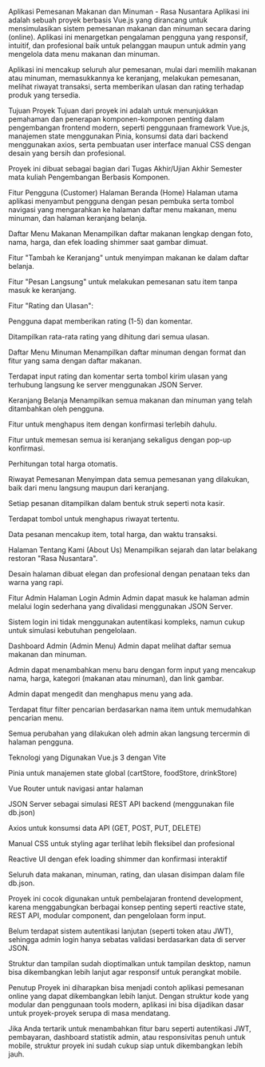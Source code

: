Aplikasi Pemesanan Makanan dan Minuman - Rasa Nusantara
Aplikasi ini adalah sebuah proyek berbasis Vue.js yang dirancang untuk mensimulasikan sistem pemesanan makanan dan minuman secara daring (online). Aplikasi ini menargetkan pengalaman pengguna yang responsif, intuitif, dan profesional baik untuk pelanggan maupun untuk admin yang mengelola data menu makanan dan minuman.

Aplikasi ini mencakup seluruh alur pemesanan, mulai dari memilih makanan atau minuman, memasukkannya ke keranjang, melakukan pemesanan, melihat riwayat transaksi, serta memberikan ulasan dan rating terhadap produk yang tersedia.

Tujuan Proyek
Tujuan dari proyek ini adalah untuk menunjukkan pemahaman dan penerapan komponen-komponen penting dalam pengembangan frontend modern, seperti penggunaan framework Vue.js, manajemen state menggunakan Pinia, konsumsi data dari backend menggunakan axios, serta pembuatan user interface manual CSS dengan desain yang bersih dan profesional.

Proyek ini dibuat sebagai bagian dari Tugas Akhir/Ujian Akhir Semester mata kuliah Pengembangan Berbasis Komponen.

Fitur Pengguna (Customer)
Halaman Beranda (Home)
Halaman utama aplikasi menyambut pengguna dengan pesan pembuka serta tombol navigasi yang mengarahkan ke halaman daftar menu makanan, menu minuman, dan halaman keranjang belanja.

Daftar Menu Makanan
Menampilkan daftar makanan lengkap dengan foto, nama, harga, dan efek loading shimmer saat gambar dimuat.

Fitur "Tambah ke Keranjang" untuk menyimpan makanan ke dalam daftar belanja.

Fitur "Pesan Langsung" untuk melakukan pemesanan satu item tanpa masuk ke keranjang.

Fitur "Rating dan Ulasan":

Pengguna dapat memberikan rating (1-5) dan komentar.

Ditampilkan rata-rata rating yang dihitung dari semua ulasan.

Daftar Menu Minuman
Menampilkan daftar minuman dengan format dan fitur yang sama dengan daftar makanan.

Terdapat input rating dan komentar serta tombol kirim ulasan yang terhubung langsung ke server menggunakan JSON Server.

Keranjang Belanja
Menampilkan semua makanan dan minuman yang telah ditambahkan oleh pengguna.

Fitur untuk menghapus item dengan konfirmasi terlebih dahulu.

Fitur untuk memesan semua isi keranjang sekaligus dengan pop-up konfirmasi.

Perhitungan total harga otomatis.

Riwayat Pemesanan
Menyimpan data semua pemesanan yang dilakukan, baik dari menu langsung maupun dari keranjang.

Setiap pesanan ditampilkan dalam bentuk struk seperti nota kasir.

Terdapat tombol untuk menghapus riwayat tertentu.

Data pesanan mencakup item, total harga, dan waktu transaksi.

Halaman Tentang Kami (About Us)
Menampilkan sejarah dan latar belakang restoran "Rasa Nusantara".

Desain halaman dibuat elegan dan profesional dengan penataan teks dan warna yang rapi.

Fitur Admin
Halaman Login Admin
Admin dapat masuk ke halaman admin melalui login sederhana yang divalidasi menggunakan JSON Server.

Sistem login ini tidak menggunakan autentikasi kompleks, namun cukup untuk simulasi kebutuhan pengelolaan.

Dashboard Admin (Admin Menu)
Admin dapat melihat daftar semua makanan dan minuman.

Admin dapat menambahkan menu baru dengan form input yang mencakup nama, harga, kategori (makanan atau minuman), dan link gambar.

Admin dapat mengedit dan menghapus menu yang ada.

Terdapat fitur filter pencarian berdasarkan nama item untuk memudahkan pencarian menu.

Semua perubahan yang dilakukan oleh admin akan langsung tercermin di halaman pengguna.

Teknologi yang Digunakan
Vue.js 3 dengan Vite

Pinia untuk manajemen state global (cartStore, foodStore, drinkStore)

Vue Router untuk navigasi antar halaman

JSON Server sebagai simulasi REST API backend (menggunakan file db.json)

Axios untuk konsumsi data API (GET, POST, PUT, DELETE)

Manual CSS untuk styling agar terlihat lebih fleksibel dan profesional

Reactive UI dengan efek loading shimmer dan konfirmasi interaktif

Seluruh data makanan, minuman, rating, dan ulasan disimpan dalam file db.json.

Proyek ini cocok digunakan untuk pembelajaran frontend development, karena menggabungkan berbagai konsep penting seperti reactive state, REST API, modular component, dan pengelolaan form input.

Belum terdapat sistem autentikasi lanjutan (seperti token atau JWT), sehingga admin login hanya sebatas validasi berdasarkan data di server JSON.

Struktur dan tampilan sudah dioptimalkan untuk tampilan desktop, namun bisa dikembangkan lebih lanjut agar responsif untuk perangkat mobile.

Penutup
Proyek ini diharapkan bisa menjadi contoh aplikasi pemesanan online yang dapat dikembangkan lebih lanjut. Dengan struktur kode yang modular dan penggunaan tools modern, aplikasi ini bisa dijadikan dasar untuk proyek-proyek serupa di masa mendatang.

Jika Anda tertarik untuk menambahkan fitur baru seperti autentikasi JWT, pembayaran, dashboard statistik admin, atau responsivitas penuh untuk mobile, struktur proyek ini sudah cukup siap untuk dikembangkan lebih jauh.